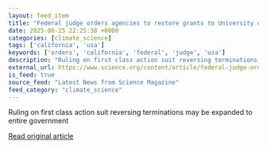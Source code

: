 ```yaml
---
layout: feed_item
title: "Federal judge orders agencies to restore grants to University of California scientists"
date: 2025-06-25 22:25:38 +0000
categories: [climate_science]
tags: ['california', 'usa']
keywords: ['orders', 'california', 'federal', 'judge', 'usa']
description: "Ruling on first class action suit reversing terminations may be expanded to entire government"
external_url: https://www.science.org/content/article/federal-judge-orders-agencies-restore-grants-university-california-scientists
is_feed: true
source_feed: "Latest News from Science Magazine"
feed_category: "climate_science"
---
```


Ruling on first class action suit reversing terminations may be expanded to entire government

[Read original article](https://www.science.org/content/article/federal-judge-orders-agencies-restore-grants-university-california-scientists)
